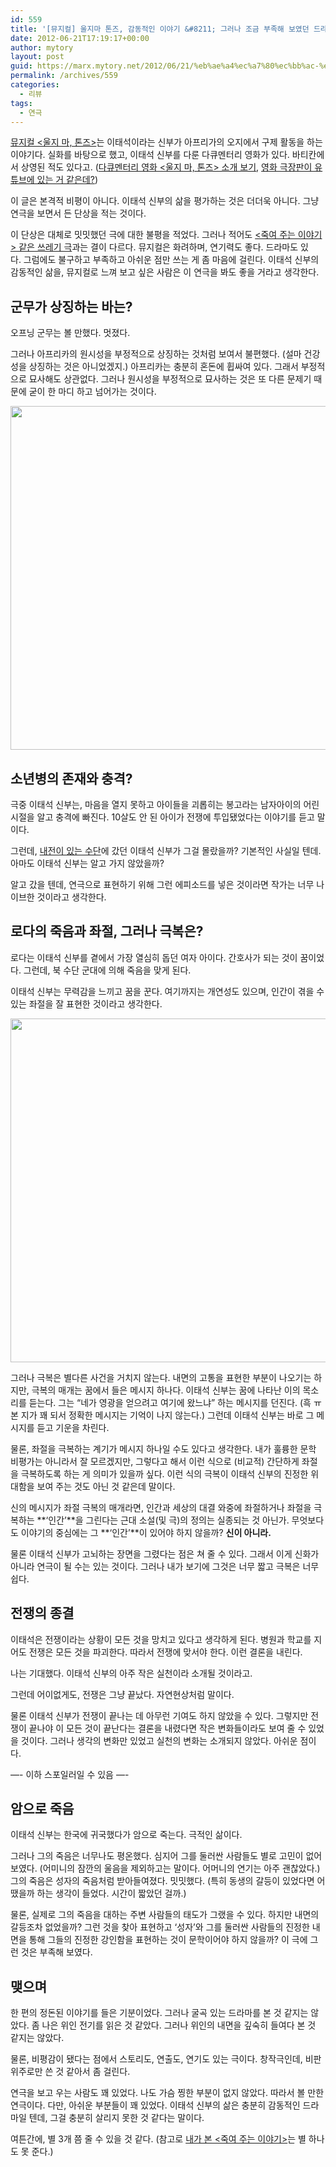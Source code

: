 ```yaml
---
id: 559
title: '[뮤지컬] 울지마 톤즈, 감동적인 이야기 &#8211; 그러나 조금 부족해 보였던 드라마'
date: 2012-06-21T17:19:17+00:00
author: mytory
layout: post
guid: https://marx.mytory.net/2012/06/21/%eb%ae%a4%ec%a7%80%ec%bb%ac-%ec%9a%b8%ec%a7%80%eb%a7%88-%ed%86%a4%ec%a6%88-%ea%b0%90%eb%8f%99%ec%a0%81%ec%9d%b8-%ec%9d%b4%ec%95%bc%ea%b8%b0-%ea%b7%b8%eb%9f%ac%eb%82%98-%ec%a1%b0%ea%b8%88-%eb%b6%80/
permalink: /archives/559
categories:
  - 리뷰
tags:
  - 연극
---
```

<a href="http://www.facebook.com/musicaldontcrytonj" target="_blank" class="tx-link">뮤지컬 <울지 마, 톤즈></a>는 이태석이라는&nbsp;신부가 아프리가의 오지에서 구제&nbsp;활동을 하는 이야기다. 실화를 바탕으로 했고, 이태석&nbsp;신부를 다룬 다큐멘터리 영화가 있다. 바티칸에서 상영된 적도 있다고. (<a href="http://movie.daum.net/moviedetail/moviedetailMain.do?movieId=58808" target="_blank" class="tx-link">다큐멘터리 영화 <울지 마, 톤즈> 소개 보기</a>, <a href="http://www.youtube.com/watch?v=s7fykD7hOfg" target="_blank" class="tx-link">영화 극장판이 유튜브에 있는 거 같은데?</a>)

이 글은 본격적 비평이 아니다. 이태석 신부의 삶을 평가하는 것은 더더욱 아니다. 그냥 연극을 보면서 든 단상을 적는 것이다.

이 단상은 대체로 밋밋했던 극에 대한 불평을 적었다. 그러나 적어도 <a href="http://spar2003.tistory.com/206" target="_blank" class="tx-link">&lt;죽여 주는 이야기&gt; 같은</a><a href="http://spar2003.tistory.com/206" target="_blank" class="tx-link">&nbsp;쓰레기 극</a>과는 결이 다르다. 뮤지컬은 화려하며, 연기력도 좋다. 드라마도 있다.&nbsp;그럼에도 불구하고 부족하고 아쉬운 점만 쓰는 게 좀 마음에 걸린다. 이태석 신부의 감동적인 삶을, 뮤지컬로 느껴 보고 싶은 사람은 이 연극을 봐도 좋을 거라고 생각한다.

## 군무가 상징하는 바는?

오프닝 군무는 볼 만했다. 멋졌다.&nbsp;

그러나 아프리카의 원시성을 부정적으로 상징하는 것처럼 보여서 불편했다. (설마&nbsp;건강성을 상징하는 것은 아니었겠지.) 아프리카는 충분히 혼돈에 휩싸여 있다. 그래서 부정적으로 묘사해도 상관없다. 그러나 원시성을 부정적으로 묘사하는 것은 또 다른 문제기 때문에 굳이 한 마디 하고 넘어가는 것이다.

<p style="text-align:center">
  <img src="http://a4.sphotos.ak.fbcdn.net/hphotos-ak-ash3/580129_218871521565611_1073664013_n.jpg" width="550" />
</p>

## 소년병의 존재와 충격?

극중 이태석 신부는, 마음을 열지 못하고 아이들을 괴롭히는 봉고라는 남자아이의 어린 시절을 알고 충격에 빠진다. 10살도 안 된 아이가 전쟁에 투입됐었다는 이야기를 듣고 말이다.

그런데, <a href="http://wspaper.org/article/1441" target="_blank" class="tx-link" title="수단의 비극, 격주간 다함께 36호, 2004-07-26">내전이 있는 수단</a>에 갔던 이태석 신부가 그걸 몰랐을까? 기본적인 사실일 텐데. 아마도 이태석 신부는 알고 가지 않았을까?

알고 갔을 텐데, 연극으로 표현하기 위해 그런 에피소드를 넣은 것이라면 작가는 너무 나이브한 것이라고 생각한다.

## 로다의 죽음과 좌절, 그러나 극복은?

로다는 이태석 신부를 곁에서 가장 열심히 돕던 여자 아이다. 간호사가 되는 것이 꿈이었다. 그런데, 북 수단 군대에 의해 죽음을 맞게 된다.

이태석 신부는 무력감을 느끼고 꿈을 꾼다. 여기까지는 개연성도 있으며, 인간이 겪을 수 있는 좌절을 잘 표현한 것이라고 생각한다.

<p style="text-align: center">
  <img src="http://a2.sphotos.ak.fbcdn.net/hphotos-ak-ash4/292625_228102257309204_1876845185_n.jpg" width="550" />
</p>

그러나 극복은 별다른 사건을 거치지 않는다. 내면의 고통을 표현한 부분이 나오기는 하지만, 극복의 매개는 꿈에서 들은 메시지 하나다.&nbsp;이태석 신부는 꿈에 나타난 이의 목소리를 듣는다. 그는 &#8220;네가 영광을 얻으려고 여기에 왔느냐&#8221; 하는 메시지를 던진다. (흑 ㅠ 본 지가 꽤 되서 정확한 메시지는 기억이 나지 않는다.) 그런데 이태석 신부는 바로 그 메시지를 듣고 기운을 차린다.

물론, 좌절을 극복하는 계기가 메시지 하나일 수도 있다고 생각한다. 내가 훌륭한 문학 비평가는 아니라서 잘 모르겠지만, 그렇다고 해서 이런 식으로 (비교적) 간단하게 좌절을 극복하도록 하는 게 의미가 있을까 싶다. 이런 식의 극복이 이태석 신부의 진정한 위대함을 보여 주는 것도 아닌 것 같은데 말이다.

신의 메시지가 좌절 극복의 매개라면, 인간과 세상의 대결&nbsp;와중에 좌절하거나 좌절을 극복하는 **‘인간’**을 그린다는 근대 소설(및 극)의 정의는 실종되는 것 아닌가. 무엇보다도 이야기의 중심에는 그 **‘인간’**이 있어야 하지 않을까? **신이 아니라.**

물론 이태석 신부가 고뇌하는 장면을 그렸다는 점은 쳐 줄 수 있다. 그래서 이게 신화가 아니라 연극이 될 수는 있는 것이다.&nbsp;그러나 내가 보기에 그것은 너무 짧고 극복은 너무 쉽다.

## 전쟁의 종결

이태석은 전쟁이라는 상황이 모든 것을 망치고 있다고 생각하게 된다. 병원과 학교를 지어도 전쟁은 모든 것을 파괴한다. 따라서 전쟁에 맞서야 한다. 이런 결론을 내린다.

나는 기대했다. 이태석 신부의 아주 작은 실천이라 소개될 것이라고.

그런데 어이없게도, 전쟁은 그냥 끝났다. 자연현상처럼 말이다.&nbsp;

물론 이태석 신부가 전쟁이 끝나는 데 아무런 기여도 하지 않았을 수 있다. 그렇지만 전쟁이 끝나야 이 모든 것이 끝난다는 결론을 내렸다면 작은 변화들이라도 보여 줄 수 있었을 것이다. 그러나 생각의 변화만 있었고 실천의 변화는 소개되지 않았다. 아쉬운 점이다.

&#8212;- 이하 스포일러일 수 있음 &#8212;-

## 암으로 죽음

이태석 신부는 한국에 귀국했다가 암으로 죽는다. 극적인 삶이다.

그러나 그의 죽음은 너무나도 평온했다. 심지어 그를 둘러싼 사람들도 별로 고민이 없어 보였다. (어미니의 잠깐의 울음을 제외하고는 말이다. 어머니의 연기는 아주 괜찮았다.) 그의 죽음은 성자의 죽음처럼 받아들여졌다. 밋밋했다. (특히 동생의 갈등이 있었다면 어땠을까 하는 생각이 들었다. 시간이 짧았던 걸까.)

물론, 실제로 그의 죽음을 대하는 주변 사람들의 태도가 그랬을 수 있다. 하지만 내면의 갈등조차 없었을까? 그런 것을 찾아 표현하고 &#8216;성자&#8217;와 그를 둘러싼 사람들의 진정한 내면을 통해 그들의 진정한 강인함을 표현하는 것이 문학이어야 하지 않을까? 이 극에 그런 것은 부족해 보였다.

## 맺으며

한 편의 정돈된 이야기를 들은 기분이었다. 그러나 굴곡 있는 드라마를 본 것 같지는 않았다. 좀 나은 위인 전기를 읽은 것 같았다. 그러나 위인의 내면을 깊숙히 들여다 본 것 같지는 않았다.

물론, 비평감이 됐다는 점에서 스토리도, 연출도, 연기도 있는 극이다. 창작극인데, 비판 위주로만 쓴 것 같아서 좀 걸린다.

연극을 보고 우는 사람도 꽤 있었다. 나도 가슴 찡한 부분이 없지 않았다. 따라서&nbsp;볼 만한 연극이다. 다만, 아쉬운 부분들이 꽤 있었다. 이태석 신부의 삶은 충분히 감동적인 드라마일 텐데, 그걸 충분히 살리지 못한 것 같다는 말이다.

여튼간에, 별 3개 쯤 줄 수 있을 것 같다. (참고로 <a href="http://spar2003.tistory.com/206" target="_blank" class="tx-link">내가 본 &lt;죽여 주는 이야기&gt;</a>는 별 하나도 못 준다.)